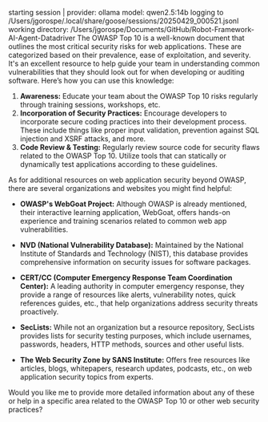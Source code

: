 starting session | provider: ollama model: qwen2.5:14b
    logging to /Users/jgorospe/.local/share/goose/sessions/20250429_000521.jsonl
    working directory: /Users/jgorospe/Documents/GitHub/Robot-Framework-AI-Agent-Datadriver
The OWASP Top 10 is a well-known document that outlines the most critical security risks for web applications. These are categorized based on their prevalence, ease of exploitation, and severity. It's an excellent resource to help guide your team in understanding common vulnerabilities that they should look out for when developing or auditing software. Here’s how you can use this knowledge:

1. **Awareness:** Educate your team about the OWASP Top 10 risks regularly through training sessions, workshops, etc.
2. **Incorporation of Security Practices:** Encourage developers to incorporate secure coding practices into their development process. These include things like proper input validation, prevention against SQL injection and XSRF attacks, and more.
3. **Code Review & Testing:** Regularly review source code for security flaws related to the OWASP Top 10. Utilize tools that can statically or dynamically test applications according to these guidelines.
   
As for additional resources on web application security beyond OWASP, there are several organizations and websites you might find helpful:

- **OWASP's WebGoat Project:** Although OWASP is already mentioned, their interactive learning application, WebGoat, offers hands-on experience and training scenarios related to common web app vulnerabilities.

- **NVD (National Vulnerability Database):** Maintained by the National Institute of Standards and Technology (NIST), this database provides comprehensive information on security issues for software packages.

- **CERT/CC (Computer Emergency Response Team Coordination Center):** A leading authority in computer emergency response, they provide a range of resources like alerts, vulnerability notes, quick references guides, etc., that help organizations address security threats proactively.

- **SecLists:** While not an organization but a resource repository, SecLists provides lists for security testing purposes, which include usernames, passwords, headers, HTTP methods, sources and other useful lists.

- **The Web Security Zone by SANS Institute:** Offers free resources like articles, blogs, whitepapers, research updates, podcasts, etc., on web application security topics from experts.

Would you like me to provide more detailed information about any of these or help in a specific area related to the OWASP Top 10 or other web security practices?
